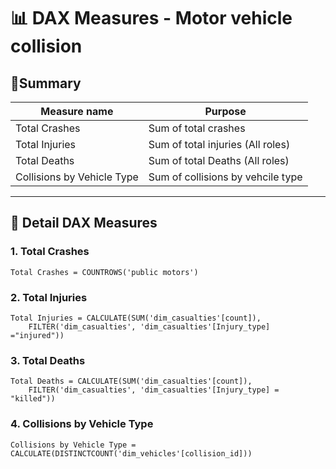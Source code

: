 # 📊 DAX Measures - Motor vehicle collision

## 🔸Summary

| Measure name                           |Purpose                       |
|----------------------------------------|------------------------------|
|Total Crashes                           | Sum of total crashes         |
|Total Injuries                          | Sum of total injuries (All roles)|
|Total Deaths                            | Sum of total Deaths  (All roles)|
|Collisions by Vehicle Type              | Sum of collisions by vehcile type|

---

## 🔢 Detail DAX Measures

### 1. Total Crashes
``` DAX
Total Crashes = COUNTROWS('public motors')
```
### 2. Total Injuries
``` DAX
Total Injuries = CALCULATE(SUM('dim_casualties'[count]),
    FILTER('dim_casualties', 'dim_casualties'[Injury_type] ="injured"))
```
### 3. Total Deaths
``` DAX
Total Deaths = CALCULATE(SUM('dim_casualties'[count]),
    FILTER('dim_casualties', 'dim_casualties'[Injury_type] = "killed"))
```
### 4. Collisions by Vehicle Type
``` DAX
Collisions by Vehicle Type = CALCULATE(DISTINCTCOUNT('dim_vehicles'[collision_id]))
```